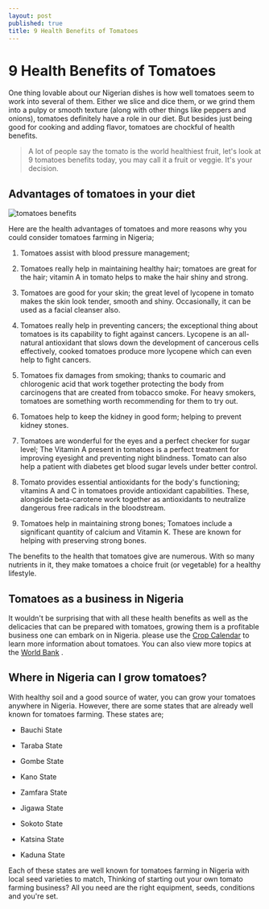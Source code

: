 ```yaml
---
layout: post
published: true
title: 9 Health Benefits of Tomatoes
---
```

9 Health Benefits of Tomatoes
=======================

One thing lovable about our Nigerian dishes is how well tomatoes seem to work into several of them. Either we slice and dice them, or we grind them into a pulpy or smooth texture (along with other things like peppers and onions), tomatoes definitely have a role in our diet. But besides just being good for cooking and adding flavor, tomatoes are chockful of health benefits.

>A lot of people say the tomato is the world healthiest fruit, let's look at 9 tomatoes benefits today, you may call it a fruit or veggie. It's your decision.

Advantages of tomatoes in your diet
-----------------------------------------
![tomatoes benefits](https://upload.wikimedia.org/wikipedia/commons/b/b1/Cherry_Nebula_tomatoes_2017_A1.jpg  "Tomato Benefits")

Here are the health advantages of tomatoes and more reasons why you could consider tomatoes farming in Nigeria;

1. Tomatoes assist with blood pressure management;


2. Tomatoes really help in maintaining healthy hair; tomatoes are great for the hair; vitamin A in tomato helps to make the hair shiny and strong.


3. Tomatoes are good for your skin; the great level of lycopene in tomato makes the skin look tender, smooth and shiny. Occasionally, it can be used as a facial cleanser also.


4. Tomatoes really help in preventing cancers; the exceptional thing about tomatoes is its capability to fight against cancers. Lycopene is an all-natural antioxidant that slows down the development of cancerous cells effectively, cooked tomatoes produce more lycopene which can even help to fight cancers.


5. Tomatoes fix damages from smoking; thanks to coumaric and chlorogenic acid that work together protecting the body from carcinogens that are created from tobacco smoke. For heavy smokers, tomatoes are something worth recommending for them to try out.


6. Tomatoes help to keep the kidney in good form; helping to prevent kidney stones.


7. Tomatoes are wonderful for the eyes and a perfect checker for sugar level; The Vitamin A present in tomatoes is a perfect treatment for improving eyesight and preventing night blindness. Tomato can also help a patient with diabetes get blood sugar levels under better control.


8. Tomato provides essential antioxidants for the body's functioning; vitamins A and C in tomatoes provide antioxidant capabilities. These, alongside beta-carotene work together as antioxidants to neutralize dangerous free radicals in the bloodstream.


9. Tomatoes help in maintaining strong bones; Tomatoes include a significant quantity of calcium and Vitamin K. These are known for helping with preserving strong bones.

The benefits to the health that tomatoes give are numerous. With so many nutrients in it, they make tomatoes a choice fruit (or vegetable) for a healthy lifestyle.

Tomatoes as a business in Nigeria
---------------------------------------

It wouldn't be surprising that with all these health benefits as well as the delicacies that can be prepared with tomatoes, growing them is a profitable business one can embark on in Nigeria. please use the [Crop Calendar](http://www.fao.org/agriculture/seed/cropcalendar/welcome.do) to learn more information about tomatoes. You can also view more topics at the [World Bank](http://www.worldbank.org/en/topic/agriculture/overview) .

Where in Nigeria can I grow tomatoes?
-------------------------------------------
With healthy soil and a good source of water, you can grow your tomatoes anywhere in Nigeria. However, there are some states that are already well known for tomatoes farming. These states are;

* Bauchi State

* Taraba State

* Gombe State

* Kano State

* Zamfara State

* Jigawa State

* Sokoto State

* Katsina State

* Kaduna State

Each of these states are well known for tomatoes farming in Nigeria with local seed varieties to match, Thinking of starting out your own tomato farming business? All you need are the right equipment, seeds, conditions and you're set. 